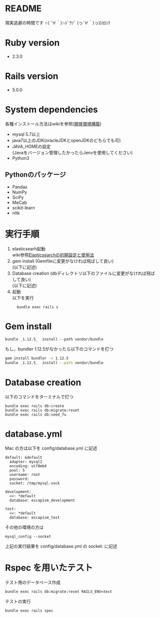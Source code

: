 # README

現実逃避の時間です  ∩( ´∀｀)∩ﾄﾞｳｿﾞ (っ´∀｀)っ))ﾖﾛｼｸ


# Ruby version

* 2.3.0


# Rails version

* 5.0.0


# System dependencies
各種インストール方法はwikiを参照([開発環境構築](https://github.com/yaaaaashiki/Escapism/wiki))
* mysql 5.7以上
* java7以上のJDK(oracleJDKとopenJDKのどちらでも可)
* JAVA_HOMEの設定  
(Javaをバージョン管理したかったらJenvを使用してください)
* Python3  

## Pythonのパッケージ
- Pandas
- NumPy
- SciPy
- MeCab
- scikit-learn
- nltk

# 実行手順
1. elasticsearh起動  
  wiki参照[Elasticsearchの初期設定と使用法](https://github.com/yaaaaashiki/Escapism/wiki/Elasticsearch%E3%81%AE%E5%88%9D%E6%9C%9F%E8%A8%AD%E5%AE%9A%E3%81%A8%E4%BD%BF%E7%94%A8%E6%B3%95)
2. gem install (Gemfileに変更がなければ飛ばして良い)  
  (以下に記述)
3. Database creation (dbディレクトリ以下のファイルに変更がなければ飛ばして良い)  
  (以下に記述)
4. 起動  
  以下を実行
    ```
      bundle exec rails s
    ```

# Gem install 
```
bundle _1.12.5_  install --path vendor/bundle
```
もし，bundler 1.12.5がなかったら以下のコマンドを打つ
```bash
gem install bundler -v 1.12.5
bundle _1.12.5_  install --path vendor/bundle
```

# Database creation
以下のコマンドをターミナルで打つ
```
bundle exec rails db:create
bundle exec rails db:migrate:reset
bundle exec rails db:seed_fu
```

# database.yml
Mac の方は以下を config/database.yml に記述
```
default: &default
  adapter: mysql2
  encoding: utf8mb4
  pool: 5
  username: root
  password:
  socket: /tmp/mysql.sock

development:
  <<: *default
  database: escapism_development

test:
  <<: *default
  database: escapism_test 
```

その他の環境の方は
```
mysql_config --socket
```
上記の実行結果を config/database.yml の socket:
に記述


# Rspec を用いたテスト
テスト用のデータベース作成
```
bundle exec rails db:migrate:reset RAILS_ENV=test
```
テストの実行
```
bundle exec rails spec 
```

